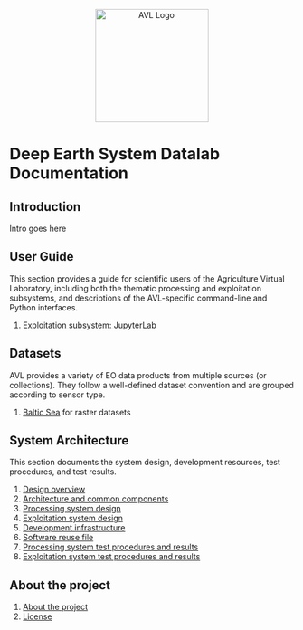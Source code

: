 <p align="center">
    <img src="img/logo.jpg" alt="AVL Logo" style="height: 200px; width:200px;"/>
</p>

# Deep Earth System Datalab Documentation

## Introduction

Intro goes here



## User Guide

This section provides a guide for scientific users of the Agriculture Virtual
Laboratory, including both the thematic processing and exploitation subsystems,
and descriptions of the AVL-specific command-line and Python interfaces.

1.  [Exploitation subsystem: JupyterLab](guide/user-guide.md)


## Datasets

AVL provides a variety of EO data products from multiple sources (or
collections). They follow a well-defined dataset convention and are grouped
according to sensor type.

1.  [Baltic Sea](datasets/baltic-sea.md) for raster datasets


## System Architecture

This section documents the system design, development resources, test
procedures, and test results.

1.  [Design overview](design/index.md)
2.  [Architecture and common components](design/common.md)
3.  [Processing system design](design/processing/index.md)
4.  [Exploitation system design](design/exploitation/index.md)
5.  [Development infrastructure](design/development.md)
6.  [Software reuse file](design/reuse.md)
7.  [Processing system test procedures and results](design/testing/processing.md)
8.  [Exploitation system test procedures and results](design/testing/exploitation.md)

## About the project

1.  [About the project](about/index.md)
2.  [License](about/license.md)